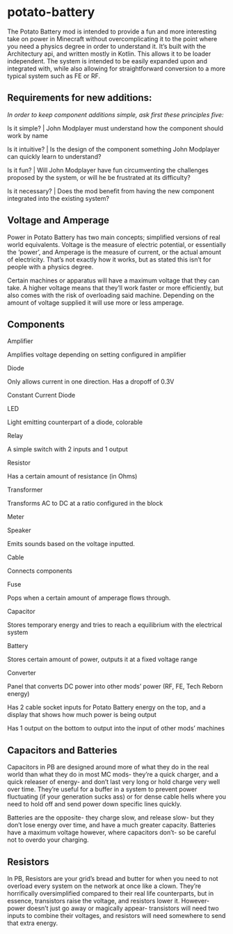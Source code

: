 # potato-battery

The Potato Battery mod is intended to provide a fun and more interesting take on power in Minecraft without overcomplicating it to the point where you need a physics degree in order to understand it. It’s built with the Architectury api, and written mostly in Kotlin. This allows it to be loader independent. The system is intended to be easily expanded upon and integrated with, while also allowing for straightforward conversion to a more typical system such as FE or RF.

## Requirements for new additions:
*In order to keep component additions simple, ask first these principles five:*

Is it simple? |
John Modplayer must understand how the component should work by name

Is it intuitive? |
Is the design of the component something John Modplayer can quickly learn to understand?

Is it fun? |
Will John Modplayer have fun circumventing the challenges proposed by the system, or will he be frustrated at its difficulty?

Is it necessary? |
Does the mod benefit from having the new component integrated into the existing system?

## Voltage and Amperage
Power in Potato Battery has two main concepts; simplified versions of real world equivalents. Voltage is the measure of electric potential, or essentially the ‘power’, and Amperage is the measure of current, or the actual amount of electricity. That’s not exactly how it works, but as stated this isn’t for people with a physics degree.

Certain machines or apparatus will have a maximum voltage that they can take. A higher voltage means that they’ll work faster or more efficiently, but also comes with the risk of overloading said machine. Depending on the amount of voltage supplied it will use more or less amperage.

## Components
Amplifier

Amplifies voltage depending on setting configured in amplifier 

Diode

Only allows current in one direction. Has a dropoff of 0.3V

Constant Current Diode

LED

Light emitting counterpart of a diode, colorable

Relay

A simple switch with 2 inputs and 1 output

Resistor

Has a certain amount of resistance (in Ohms)

Transformer

Transforms AC to DC at a ratio configured in the block

Meter

Speaker

Emits sounds based on the voltage inputted.

Cable

Connects components

Fuse

Pops when a certain amount of amperage flows through.

Capacitor

Stores temporary energy and tries to reach a equilibrium with the electrical system

Battery

Stores certain amount of power, outputs it at a fixed voltage range

Converter

Panel that converts DC power into other mods’ power (RF, FE, Tech Reborn energy)

Has 2 cable socket inputs for Potato Battery energy on the top, and a display that shows how much power is being output

Has 1 output on the bottom to output into the input of other mods’ machines


## Capacitors and Batteries
Capacitors in PB are designed around more of what they do in the real world than what they do in most MC mods- they’re a quick charger, and a quick releaser of energy- and don’t last very long or hold charge very well over time. They’re useful for a buffer in a system to prevent power fluctuating (if your generation sucks ass) or for dense cable hells where you need to hold off and send power down specific lines quickly.

Batteries are the opposite- they charge slow, and release slow- but they don’t lose energy over time, and have a much greater capacity. Batteries have a maximum voltage however, where capacitors don’t- so be careful not to overdo your charging.

## Resistors
In PB, Resistors are your grid’s bread and butter for when you need to not overload every system on the network at once like a clown. They’re horrifically oversimplified compared to their real life counterparts, but in essence, transistors raise the voltage, and resistors lower it. However- power doesn’t just go away or magically appear- transistors will need two inputs to combine their voltages, and resistors will need somewhere to send that extra energy.


